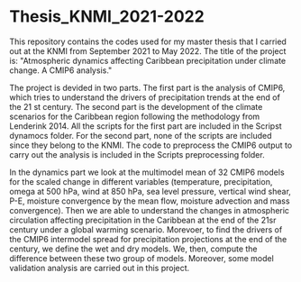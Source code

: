 # Thesis_KNMI_2021-2022
This repository contains the codes used for my master thesis that I carried out at the KNMI from September 2021 to May 2022. The title of the project is: "Atmospheric dynamics affecting Caribbean precipitation under climate change. A CMIP6 analysis."

The project is devided in two parts. The first part is the analysis of CMIP6, which tries to understand the drivers of precipitation trends at the end of the 21 st century. The second part is the development of the climate scenarios for the Caribbean region following the methodology from Lenderink 2014. All the scripts for the first part are included in the Scripst dynamocs folder. For the second part, none of the scripts are included since they belong to the KNMI. The code to preprocess the CMIP6 output to carry out the analysis is included in the Scripts preprocessing folder. 

In the dynamics part we look at the multimodel mean of 32 CMIP6 models for the scaled change in different variables (temperature, precipitation, omega at 500  hPa, wind at 850 hPa, sea level pressure, vertical wind shear, P-E, moisture convergence by the mean flow, moisture advection and mass convergence). Then we are able to understand the changes in atmospheric circulation affecting precipitation in the Caribbean at the end of the 21sr century under a global warming scenario. Morevoer, to find the drivers of the CMIP6 intermodel spread for precipitation projections at the end of the century, we define the wet and dry models. We, then, compute the difference between these two group of models. Moreover, some model validation analysis are carried out in this project. 
